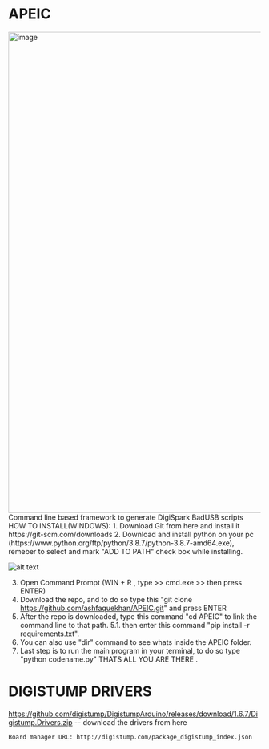 # APEIC
   <img width="960" alt="image" src="https://github.com/ashfaquekhan/APEIC/assets/42895491/9b36e65f-a893-4721-b84b-9ef390276fd9">
   Command line based framework to generate DigiSpark BadUSB  scripts
   HOW TO INSTALL(WINDOWS):
   1. Download Git from here and install it https://git-scm.com/downloads
   2. Download and install python on your pc (https://www.python.org/ftp/python/3.8.7/python-3.8.7-amd64.exe), 
      remeber to select and mark "ADD TO PATH" check box while installing.

![alt text](https://docs.blender.org/manual/en/latest/_images/about_contribute_install_windows_installer.png)

   3. Open Command Prompt (WIN + R , type >> cmd.exe >> then press ENTER) 
   4. Download the repo, and to do so type this "git clone https://github.com/ashfaquekhan/APEIC.git" and press ENTER
   5. After the repo is downloaded, type this command "cd APEIC" to link the command line to that path.
   5.1. then enter this command "pip install -r requirements.txt".
   6. You can also use "dir" command to see whats inside the APEIC folder.
   7. Last step is to run the main program in your terminal, to do so type "python codename.py"
   THATS ALL YOU ARE THERE .
# DIGISTUMP DRIVERS 
   https://github.com/digistump/DigistumpArduino/releases/download/1.6.7/Digistump.Drivers.zip -- download the drivers from here
      
    Board manager URL: http://digistump.com/package_digistump_index.json
  
   
